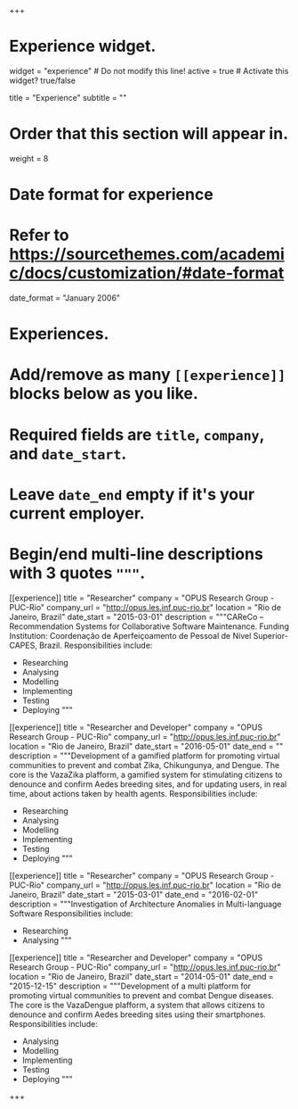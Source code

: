 +++
# Experience widget.
widget = "experience"  # Do not modify this line!
active = true  # Activate this widget? true/false

title = "Experience"
subtitle = ""

# Order that this section will appear in.
weight = 8

# Date format for experience
#   Refer to https://sourcethemes.com/academic/docs/customization/#date-format
date_format = "January 2006"

# Experiences.
#   Add/remove as many `[[experience]]` blocks below as you like.
#   Required fields are `title`, `company`, and `date_start`.
#   Leave `date_end` empty if it's your current employer.
#   Begin/end multi-line descriptions with 3 quotes `"""`.
[[experience]]
  title = "Researcher"
  company = "OPUS Research Group - PUC-Rio"
  company_url = "http://opus.les.inf.puc-rio.br"
  location = "Rio de Janeiro, Brazil"
  date_start = "2015-03-01"
  description = """CAReCo – Recommendation Systems for Collaborative Software Maintenance.
  Funding Institution: Coordenação de Aperfeiçoamento de Pessoal de Nível Superior-CAPES, Brazil.
  Responsibilities include:
  
  * Researching
  * Analysing
  * Modelling
  * Implementing
  * Testing
  * Deploying
  """


[[experience]]
  title = "Researcher and Developer"
  company = "OPUS Research Group - PUC-Rio"
  company_url = "http://opus.les.inf.puc-rio.br"
  location = "Rio de Janeiro, Brazil"
  date_start = "2016-05-01"
  date_end = ""
  description = """Development of a gamified platform for promoting virtual communities to prevent and combat Zika, Chikungunya, and Dengue. The core is the VazaZika plafform, a gamified system for stimulating citizens to denounce and confirm Aedes breeding sites, and for updating users, in real time, about actions taken by health agents.
  Responsibilities include:
  
  * Researching
  * Analysing
  * Modelling
  * Implementing
  * Testing
  * Deploying
  """

  [[experience]]
  title = "Researcher"
  company = "OPUS Research Group - PUC-Rio"
  company_url = "http://opus.les.inf.puc-rio.br"
  location = "Rio de Janeiro, Brazil"
  date_start = "2015-03-01"
  date_end = "2016-02-01"
  description = """Investigation of Architecture Anomalies in Multi-language Software
  Responsibilities include:
  
  * Researching
  * Analysing
  """

[[experience]]
  title = "Researcher and Developer"
  company = "OPUS Research Group - PUC-Rio"
  company_url = "http://opus.les.inf.puc-rio.br"
  location = "Rio de Janeiro, Brazil"
  date_start = "2014-05-01"
  date_end = "2015-12-15"
  description = """Development of a multi platform for promoting virtual communities to prevent and combat Dengue diseases. The core is the VazaDengue plafform, a system that allows citizens to denounce and confirm Aedes breeding sites using their smartphones.
  Responsibilities include:
  
  * Analysing
  * Modelling
  * Implementing
  * Testing
  * Deploying
  """

+++
